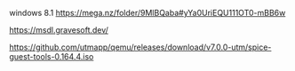 windows 8.1
https://mega.nz/folder/9MlBQaba#yYa0UriEQU111OT0-mBB6w

https://msdl.gravesoft.dev/

https://github.com/utmapp/qemu/releases/download/v7.0.0-utm/spice-guest-tools-0.164.4.iso

